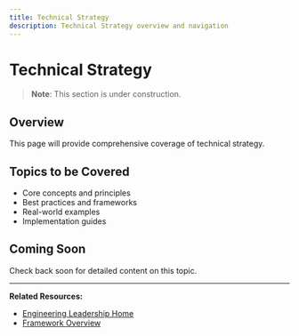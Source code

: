 ```yaml
---
title: Technical Strategy
description: Technical Strategy overview and navigation
---
```


# Technical Strategy

> **Note**: This section is under construction.

## Overview

This page will provide comprehensive coverage of technical strategy.

## Topics to be Covered

- Core concepts and principles
- Best practices and frameworks
- Real-world examples
- Implementation guides

## Coming Soon

Check back soon for detailed content on this topic.

---

**Related Resources:**
- [Engineering Leadership Home](../../engineering-leadership/index.md)
- [Framework Overview](../../engineering-leadership/framework-index.md)
